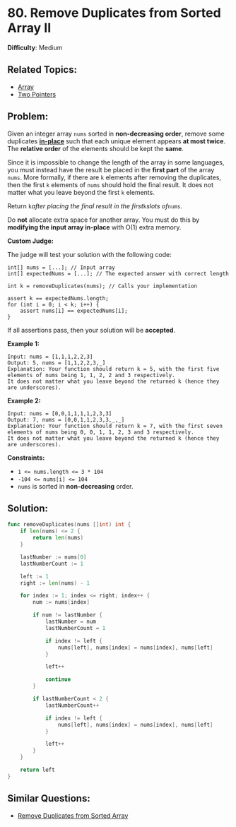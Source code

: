# 80. Remove Duplicates from Sorted Array II

**Difficulty**: Medium

## Related Topics:

- [Array](https://leetcode.com/tag/array/)
- [Two Pointers](https://leetcode.com/tag/two-pointers/)

## Problem:

Given an integer array `nums` sorted in **non-decreasing order**, remove some duplicates [**in-place**](https://en.wikipedia.org/wiki/In-place_algorithm) such that each unique element appears **at most twice**. The **relative order** of the elements should be kept the **same**.

Since it is impossible to change the length of the array in some languages, you must instead have the result be placed in the **first part** of the array `nums`. More formally, if there are `k` elements after removing the duplicates, then the first `k` elements of `nums` should hold the final result. It does not matter what you leave beyond the first `k` elements.

Return `k`*after placing the final result in the first*`k`*slots of*`nums`.

Do **not** allocate extra space for another array. You must do this by **modifying the input array in-place** with O(1) extra memory.

**Custom Judge:**

The judge will test your solution with the following code:

```
int[] nums = [...]; // Input array
int[] expectedNums = [...]; // The expected answer with correct length

int k = removeDuplicates(nums); // Calls your implementation

assert k == expectedNums.length;
for (int i = 0; i < k; i++) {
    assert nums[i] == expectedNums[i];
}
```

If all assertions pass, then your solution will be **accepted**.

**Example 1:**

```
Input: nums = [1,1,1,2,2,3]
Output: 5, nums = [1,1,2,2,3,_]
Explanation: Your function should return k = 5, with the first five elements of nums being 1, 1, 2, 2 and 3 respectively.
It does not matter what you leave beyond the returned k (hence they are underscores).
```

**Example 2:**

```
Input: nums = [0,0,1,1,1,1,2,3,3]
Output: 7, nums = [0,0,1,1,2,3,3,_,_]
Explanation: Your function should return k = 7, with the first seven elements of nums being 0, 0, 1, 1, 2, 3 and 3 respectively.
It does not matter what you leave beyond the returned k (hence they are underscores).
```

**Constraints:**

- `1 <= nums.length <= 3 * 104`
- `-104 <= nums[i] <= 104`
- `nums` is sorted in **non-decreasing** order.

## Solution:

```go
func removeDuplicates(nums []int) int {
	if len(nums) <= 2 {
		return len(nums)
	}

	lastNumber := nums[0]
	lastNumberCount := 1

	left := 1
	right := len(nums) - 1

	for index := 1; index <= right; index++ {
		num := nums[index]

		if num != lastNumber {
			lastNumber = num
			lastNumberCount = 1

			if index != left {
				nums[left], nums[index] = nums[index], nums[left]
			}

			left++

			continue
		}

		if lastNumberCount < 2 {
			lastNumberCount++

			if index != left {
				nums[left], nums[index] = nums[index], nums[left]
			}

			left++
		}
	}

	return left
}
```

## Similar Questions:

- [Remove Duplicates from Sorted Array](https://github.com/ju-popov/leetcode.com/tree/main/problems/remove-duplicates-from-sorted-array/)
